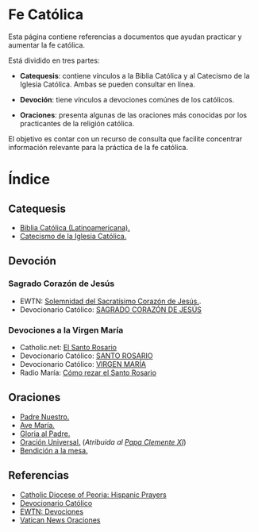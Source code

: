 # Fe Católica

Esta página contiene referencias a documentos que ayudan practicar y aumentar la fe católica.

Está dividido en tres partes:

- **Catequesis**: contiene vínculos a la Biblia Católica y al Catecismo de la Iglesia Católica. Ambas se pueden consultar en línea.

- **Devoción**: tiene vínculos a devociones comúnes de los católicos.

- **Oraciones**: presenta algunas de las oraciones más conocidas por los practicantes de la religión católica.

El objetivo es contar con un recurso de consulta que facilite concentrar información relevante para la práctica de la fe católica.  


# Índice

## Catequesis
- [Biblia Católica (Latinoamericana).](https://www.bibliatodo.com/la-biblia/version/Latinoamericana-1995)
- [Catecismo de la Iglesia Católica.](https://www.vatican.va/archive/ccc/index_sp.htm)

## Devoción
### Sagrado Corazón de Jesús
- EWTN: [Solemnidad del Sacratísimo Corazón de Jesús.](https://www.ewtn.com/es/catolicismo/fiestas-liturgicas/sagrado-corazon-de-jesus-21154).
- Devocionario Católico: [SAGRADO CORAZÓN DE JESÚS](https://www.devocionario.com/jesucristo/corazon_1.html)

### Devociones a la Virgen María
- Catholic.net: [El Santo Rosario](https://es.catholic.net/op/articulos/13325/cat/540/el-santo-rosario.html#modal)
- Devocionario Católico: [SANTO ROSARIO](https://www.devocionario.com/maria/rosario_1.html)
- Devocionario Católico: [VIRGEN MARÍA](https://www.devocionario.com/maria/index.html)
- Radio María: [Cómo rezar el Santo Rosario](https://www.elsantorosario.es/como-rezar-el-rosario/)

## Oraciones
- [Padre Nuestro.](./oraciones/padre_nuestro.md)
- [Ave María.](./oraciones/ave_maria.md)
- [Gloria al Padre.](./oraciones/gloria_al_padre.md)
- [Oración Universal.](./oraciones/oracion_universal.md) (*Atribuida al [Papa Clemente XI](https://ec.aciprensa.com/wiki/Papa_Clemente_XI)*)
- [Bendición a la mesa.](./oraciones/bendicion_a_la_mesa.md)

## Referencias
- [Catholic Diocese of Peoria: Hispanic Prayers](https://cdop.org/hispanic-prayers/)
- [Devocionario Católico](https://www.devocionario.com/index.html)
- [EWTN: Devociones](https://www.ewtn.com/es/catolicismo/devociones)
- [Vatican News Oraciones](https://www.vaticannews.va/es/oraciones.html)
